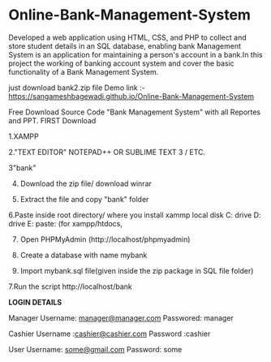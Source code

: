 # Online-Bank-Management-System
Developed a web application using HTML, CSS, and PHP to collect and store student details in an SQL database, enabling bank Management System is an application for maintaining a person's account in a bank.In this project the working of banking account system and cover the basic functionality of a Bank Management System.

just download bank2.zip file
Demo link :- https://sangameshbagewadi.github.io/Online-Bank-Management-System


Free Download Source Code "Bank Management System"
with all Reportes and PPT.
FIRST Download

1.XAMPP

2."TEXT EDITOR" NOTEPAD++ OR SUBLIME TEXT 3 / ETC.

3"bank"

4. Download the zip file/ download winrar

5. Extract the file and copy "bank" folder

6.Paste inside root directory/ where you install xammp local disk C: drive D: drive E: paste: (for xampp/htdocs, 

7. Open PHPMyAdmin (http://localhost/phpmyadmin)

8. Create a database with name mybank

6. Import mybank.sql file(given inside the zip package in SQL file folder)

7.Run the script http://localhost/bank

**LOGIN DETAILS** 

Manager
Username:   manager@manager.com
Passwored:  manager

Cashier
Username :cashier@cashier.com
Password :cashier

User
Username: some@gmail.com
Password: some

